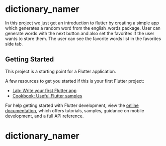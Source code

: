 # dictionary_namer

In this project we just get an introduction to flutter by creating a simple app which generates a random word from the english_words package.
User can generate words with the next button and also set the favorites if the user wants to store them.
The user can see the favorite words list in the favorites side tab.

## Getting Started

This project is a starting point for a Flutter application.

A few resources to get you started if this is your first Flutter project:

- [Lab: Write your first Flutter app](https://docs.flutter.dev/get-started/codelab)
- [Cookbook: Useful Flutter samples](https://docs.flutter.dev/cookbook)

For help getting started with Flutter development, view the
[online documentation](https://docs.flutter.dev/), which offers tutorials,
samples, guidance on mobile development, and a full API reference.
# dictionary_namer
